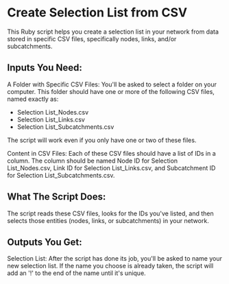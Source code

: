# Create Selection List from CSV

This Ruby script helps you create a selection list in your network from data stored in specific CSV files, specifically nodes, links, and/or subcatchments.

## Inputs You Need:

A Folder with Specific CSV Files: You'll be asked to select a folder on your computer. This folder should have one or more of the following CSV files, named exactly as:
- Selection List_Nodes.csv
- Selection List_Links.csv
- Selection List_Subcatchments.csv

The script will work even if you only have one or two of these files.

Content in CSV Files: Each of these CSV files should have a list of IDs in a column. The column should be named Node ID for Selection List_Nodes.csv, Link ID for Selection List_Links.csv, and Subcatchment ID for Selection List_Subcatchments.csv.

## What The Script Does:

The script reads these CSV files, looks for the IDs you've listed, and then selects those entities (nodes, links, or subcatchments) in your network.

## Outputs You Get:

Selection List: After the script has done its job, you'll be asked to name your new selection list. If the name you choose is already taken, the script will add an '!' to the end of the name until it's unique.